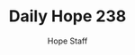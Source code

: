 ---
image: /assets/img/daily-hope-default-artwork.png
title: Daily Hope 238
number: 238
categories:
  - Daily Hope
author: Hope Staff
notes: Daily Hope 238
embed: >-
  <iframe style="border-radius:12px" src="https://open.spotify.com/embed/episode/6ZZpW6LrCT8wFYMVs0mdeh?utm_source=generator" width="100%" height="352" frameBorder="0" allowfullscreen="" allow="autoplay; clipboard-write; encrypted-media; fullscreen; picture-in-picture" loading="lazy"></iframe>
---